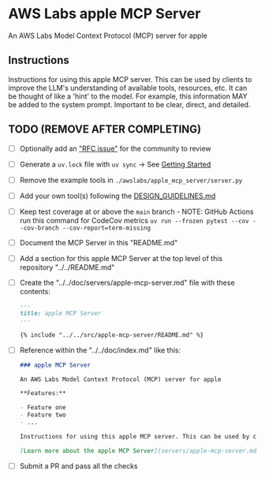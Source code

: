 # AWS Labs apple MCP Server

An AWS Labs Model Context Protocol (MCP) server for apple

## Instructions

Instructions for using this apple MCP server. This can be used by clients to improve the LLM's understanding of available tools, resources, etc. It can be thought of like a 'hint' to the model. For example, this information MAY be added to the system prompt. Important to be clear, direct, and detailed.

## TODO (REMOVE AFTER COMPLETING)

* [ ] Optionally add an ["RFC issue"](https://github.com/awslabs/mcp/issues) for the community to review
* [ ] Generate a `uv.lock` file with `uv sync` -> See [Getting Started](https://docs.astral.sh/uv/getting-started/)
* [ ] Remove the example tools in `./awslabs/apple_mcp_server/server.py`
* [ ] Add your own tool(s) following the [DESIGN_GUIDELINES.md](https://github.com/awslabs/mcp/blob/main/DESIGN_GUIDELINES.md)
* [ ] Keep test coverage at or above the `main` branch - NOTE: GitHub Actions run this command for CodeCov metrics `uv run --frozen pytest --cov --cov-branch --cov-report=term-missing`
* [ ] Document the MCP Server in this "README.md"
* [ ] Add a section for this apple MCP Server at the top level of this repository "../../README.md"
* [ ] Create the "../../doc/servers/apple-mcp-server.md" file with these contents:

    ```markdown
    ---
    title: apple MCP Server
    ---

    {% include "../../src/apple-mcp-server/README.md" %}
    ```
  
* [ ] Reference within the "../../doc/index.md" like this:

    ```markdown
    ### apple MCP Server
    
    An AWS Labs Model Context Protocol (MCP) server for apple
    
    **Features:**
    
    - Feature one
    - Feature two
    - ...

    Instructions for using this apple MCP server. This can be used by clients to improve the LLM's understanding of available tools, resources, etc. It can be thought of like a 'hint' to the model. For example, this information MAY be added to the system prompt. Important to be clear, direct, and detailed.
    
    [Learn more about the apple MCP Server](servers/apple-mcp-server.md)
    ```

* [ ] Submit a PR and pass all the checks

